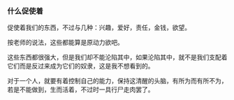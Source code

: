 ### 什么促使着

促使着我们的东西，不过与几种：兴趣，爱好，责任，金钱，欲望。

按老师的说法，这些都能算是原动力欲吧。

这些东西都很强大，但是我们却不能沦陷其中，如果沦陷其中，就不是我们支配着它们而是反过来成为它们的奴隶，这是我不想看到的。

对于一个人，就要有着控制自己的能力，保持这清醒的头脑，有所为而有所不为，若是不能做到，生而活着，不过时一具行尸走肉罢了。